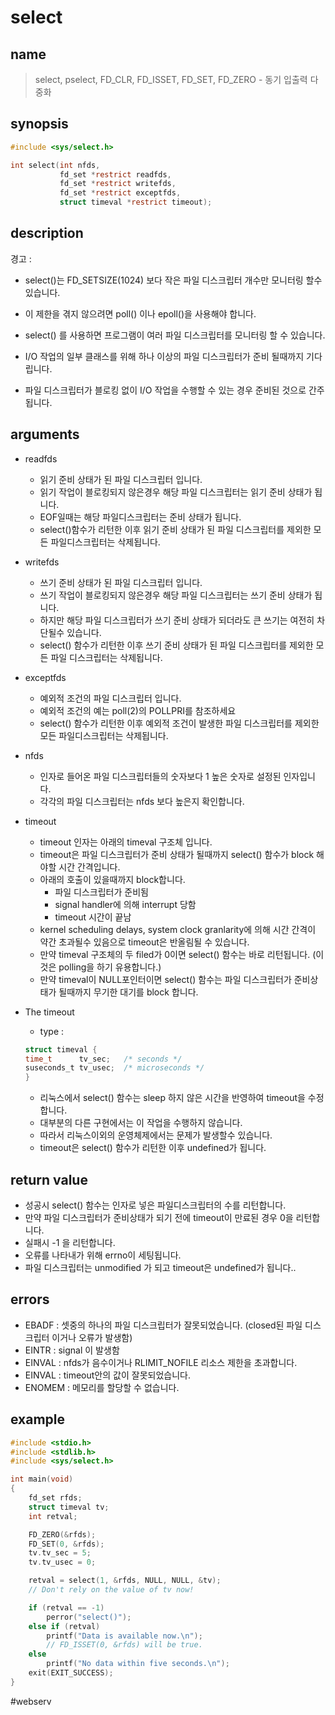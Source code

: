 # select
## name
> select, pselect, FD_CLR, FD_ISSET, FD_SET, FD_ZERO - 동기 입출력 다중화

## synopsis
``` c
#include <sys/select.h>

int select(int nfds,
		   fd_set *restrict readfds,
		   fd_set *restrict writefds,
		   fd_set *restrict exceptfds,
		   struct timeval *restrict timeout);
```

## description
경고 :
- select()는 FD_SETSIZE(1024) 보다 작은 파일 디스크립터 개수만 모니터링 할수 있습니다.
- 이 제한을 겪지 않으려면 poll() 이나 epoll()을 사용해야 합니다.

- select() 를 사용하면 프로그램이 여러 파일 디스크립터를 모니터링 할 수 있습니다.
- I/O 작업의 일부 클래스를 위해 하나 이상의 파일 디스크립터가 준비 될때까지 기다립니다.
- 파일 디스크립터가 블로킹 없이 I/O 작업을 수행할 수 있는 경우 준비된 것으로 간주됩니다.

## arguments
- readfds
	- 읽기 준비 상태가 된 파일 디스크립터 입니다.
	- 읽기 작업이 블로킹되지 않은경우 해당 파일 디스크립터는 읽기 준비 상태가 됩니다.
	- EOF일때는 해당 파일디스크립터는 준비 상태가 됩니다.
	- select()함수가 리턴한 이후 읽기 준비 상태가 된 파일 디스크립터를 제외한 모든 파일디스크립터는 삭제됩니다.

- writefds
	- 쓰기 준비 상태가 된 파일 디스크립터 입니다.
	- 쓰기 작업이 블로킹되지 않은경우 해당 파일 디스크립터는 쓰기 준비 상태가 됩니다.
	- 하지만 해당 파일 디스크립터가 쓰기 준비 상태가 되더라도 큰 쓰기는 여전히 차단될수 있습니다.
	- select() 함수가 리턴한 이후 쓰기 준비 상태가 된 파일 디스크립터를 제외한 모든 파일 디스크립터는 삭제됩니다.

- exceptfds
	- 예외적 조건의 파일 디스크립터 입니다.
	- 예외적 조건의 예는 poll(2)의 POLLPRI를 참조하세요
	- select() 함수가 리턴한 이후 예외적 조건이 발생한 파일 디스크립터를 제외한 모든 파일디스크립터는 삭제됩니다.

- nfds
	- 인자로 들어온 파일 디스크립터들의 숫자보다 1 높은 숫자로 설정된 인자입니다.
	- 각각의 파일 디스크립터는 nfds 보다 높은지 확인합니다.

- timeout
	- timeout 인자는 아래의 timeval 구조체 입니다.
	- timeout은 파일 디스크립터가 준비 상태가 될때까지 select() 함수가 block 해야할 시간 간격입니다.
	- 아래의 호출이 있을때까지 block합니다.
		- 파일 디스크립터가 준비됨
		- signal handler에 의해 interrupt 당함
		- timeout 시간이 끝남
	- kernel scheduling delays, system clock granlarity에 의해 시간 간격이 약간 초과될수 있음으로 timeout은 반올림될 수 있습니다.
	- 만약 timeval 구조체의 두 filed가 0이면 select() 함수는 바로 리턴됩니다. (이것은 polling을 하기 유용합니다.)
	- 만약 timeval이 NULL포인터이면 select() 함수는 파일 디스크립터가 준비상태가 될때까지 무기한 대기를 block 합니다.
- The timeout
	- type :
	```c
	struct timeval {
	time_t      tv_sec;   /* seconds */
	suseconds_t tv_usec;  /* microseconds */
	}
	```
	- 리눅스에서 select() 함수는 sleep 하지 않은 시간을 반영하여 timeout을 수정합니다.
	- 대부분의 다른 구현에서는 이 작업을 수행하지 않습니다.
	- 따라서 리눅스이외의 운영체제에서는 문제가 발생할수 있습니다.
	- timeout은 select() 함수가 리턴한 이후 undefined가 됩니다.
	
## return value
- 성공시 select() 함수는 인자로 넣은 파일디스크립터의 수를 리턴합니다.
- 만약 파일 디스크립터가 준비상태가 되기 전에 timeout이 만료된 경우 0을 리턴합니다.
- 실패시 -1 을 리턴합니다.
- 오류를 나타내가 위해 errno이 세팅됩니다.
- 파일 디스크립터는 unmodified 가 되고 timeout은 undefined가 됩니다..

## errors
- EBADF : 셋중의 하나의 파일 디스크립터가 잘못되었습니다. (closed된 파일 디스크립터 이거나 오류가 발생함)
- EINTR : signal 이 발생함
- EINVAL : nfds가 음수이거나 RLIMIT_NOFILE 리소스 제한을 초과합니다.
- EINVAL : timeout안의 값이 잘못되었습니다.
- ENOMEM : 메모리를 할당할 수 없습니다.

## example
``` c
#include <stdio.h>
#include <stdlib.h>
#include <sys/select.h>

int main(void)
{
	fd_set rfds;
	struct timeval tv;
	int retval;

	FD_ZERO(&rfds);
	FD_SET(0, &rfds);
	tv.tv_sec = 5;
	tv.tv_usec = 0;

	retval = select(1, &rfds, NULL, NULL, &tv);
	// Don't rely on the value of tv now!

	if (retval == -1)
		perror("select()");
	else if (retval)
		printf("Data is available now.\n");
		// FD_ISSET(0, &rfds) will be true.
	else
		printf("No data within five seconds.\n");
	exit(EXIT_SUCCESS);
}
```

#webserv 